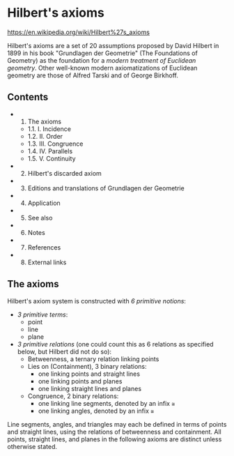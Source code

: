 # Hilbert's axioms

https://en.wikipedia.org/wiki/Hilbert%27s_axioms

Hilbert's axioms are a set of 20 assumptions proposed by David Hilbert in 1899 in his book "Grundlagen der Geometrie" (The Foundations of Geometry) as the foundation for a *modern treatment of Euclidean geometry*. Other well-known modern axiomatizations of Euclidean geometry are those of Alfred Tarski and of George Birkhoff.

## Contents
- 1. The axioms
  - 1.1. I. Incidence
  - 1.2. II. Order
  - 1.3. III. Congruence
  - 1.4. IV. Parallels
  - 1.5. V. Continuity
- 2. Hilbert's discarded axiom
- 3. Editions and translations of Grundlagen der Geometrie
- 4. Application
- 5. See also
- 6. Notes
- 7. References
- 8. External links


## The axioms

Hilbert's axiom system is constructed with *6 primitive notions*:
- *3 primitive terms*:
  - point
  - line
  - plane
- *3 primitive relations* (one could count this as 6 relations as specified below, but Hilbert did not do so):
  - Betweenness, a ternary relation linking points
  - Lies on (Containment), 3 binary relations:
    - one linking points and straight lines
    - one linking points and planes
    - one linking straight lines and planes
  - Congruence, 2 binary relations:
    - one linking line segments, denoted by an infix `≅`
    - one linking angles, denoted by an infix `≅`

Line segments, angles, and triangles may each be defined in terms of points and straight lines, using the relations of betweenness and containment. All points, straight lines, and planes in the following axioms are distinct unless otherwise stated.

